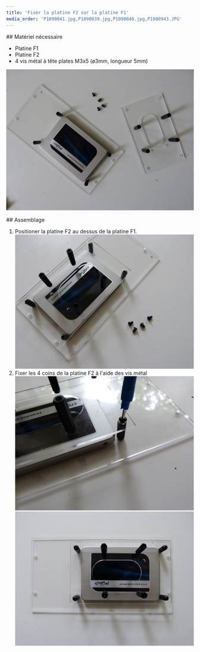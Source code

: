 ```yaml
---
title: 'Fixer la platine F2 sur la platine F1'
media_order: 'P1090041.jpg,P1090039.jpg,P1090040.jpg,P1080943.JPG'
---
```


## Matériel nécessaire
* Platine F1
* Platine F2
* 4 vis métal à tête plates M3x5 (ø3mm, longueur 5mm)  

![](P1090041.jpg)

## Assemblage
1. Positioner la platine F2 au dessus de la platine F1.
	![](P1090040.jpg)
2. Fixer les 4 coins de la platine F2 à l'aide des vis métal   
	![](P1090039.jpg)
	![](P1080943.JPG)  

